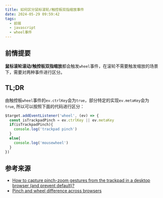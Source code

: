 ```yaml
---
title: 如何区分鼠标滚轮/触控板双指缩放事件
date: 2024-05-29 09:59:42
tags:
  - 前端
  - javascript
  - wheel事件
---
```


## 前情提要
**鼠标滚轮滚动/触控板双指缩放**都会触发`wheel`事件，在滚轮不需要触发缩放的场景下，需要对两种事件进行区分。

## TL;DR
由触控板`wheel`事件的`ev.ctrlKey`会为`true`，部分特定的实现`ev.metaKey`会为`true`, 所以可以按照下面的代码进行区分：
```javascript
$target.addEventListener('wheel', (ev) => {
  const isTrackpadPinch = ev.ctrlKey || ev.metaKey
  if(isTrackpadPinch){
    console.log('trackpad pinch')
  }
  else{
    console.log('mousewheel')
  }
})
```

## 参考来源

- [How to capture pinch-zoom gestures from the trackpad in a desktop browser (and prevent default)?](https://stackoverflow.com/questions/68808218/how-to-capture-pinch-zoom-gestures-from-the-trackpad-in-a-desktop-browser-and-p)
- [Pinch and wheel difference across browsers](https://github.com/pmndrs/use-gesture/discussions/518)
